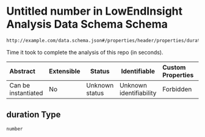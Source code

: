 # Untitled number in LowEndInsight Analysis Data Schema Schema

```txt
http://example.com/data.schema.json#/properties/header/properties/duration
```

Time it took to complete the analysis of this repo (in seconds).


| Abstract            | Extensible | Status         | Identifiable            | Custom Properties | Additional Properties | Access Restrictions | Defined In                                                                 |
| :------------------ | ---------- | -------------- | ----------------------- | :---------------- | --------------------- | ------------------- | -------------------------------------------------------------------------- |
| Can be instantiated | No         | Unknown status | Unknown identifiability | Forbidden         | Allowed               | none                | [data.schema.json\*](../../out/v1/data.schema.json "open original schema") |

## duration Type

`number`
